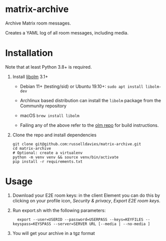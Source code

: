 # matrix-archive

Archive Matrix room messages.

Creates a YAML log of all room messages, including media.

# Installation

Note that at least Python 3.8+ is required.

1. Install [libolm](https://gitlab.matrix.org/matrix-org/olm) 3.1+

    - Debian 11+ (testing/sid) or Ubuntu 19.10+: `sudo apt install libolm-dev`

    - Archlinux based distribution can install the `libolm` package from the Community repository

    - macOS `brew install libolm`

    - Failing any of the above refer to the [olm
      repo](https://gitlab.matrix.org/matrix-org/olm) for build instructions.

2. Clone the repo and install dependencies
    ```
    git clone git@github.com:russelldavies/matrix-archive.git
    cd matrix-archive
    # Optional: create a virtualenv
    python -m venv venv && source venv/bin/activate
    pip install -r requirements.txt
    ```

# Usage

1. Download your E2E room keys: in the client Element you can do this by
   clicking on your profile icon, _Security & privacy_, _Export E2E room keys_.

2. Run export.sh with the following parameters:
	```
      export --user=USERID --password=USERPASS --keys=KEYFILES --keyspass=KEYSPASS --server=SERVER URL [--media | --no-media ]
	```
3. You will get your archive in a tgz format
